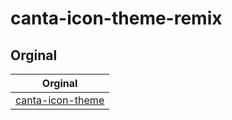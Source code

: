 

# canta-icon-theme-remix


## Orginal

| Orginal |
| --- |
| [canta-icon-theme](https://github.com/vinceliuice/Canta-theme/tree/master/icons/Canta) |

